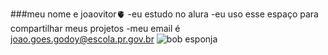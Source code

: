 ###meu nome e joaovitor🫀 
-eu estudo no alura
-eu uso esse espaço para compartilhar meus projetos
-meu email é joao.goes.godoy@escola.pr.gov.br
![bob esponja](https://media.tenor.com/C84XvrdyLswAAAAM/spongebob-patrick-star.gif)
